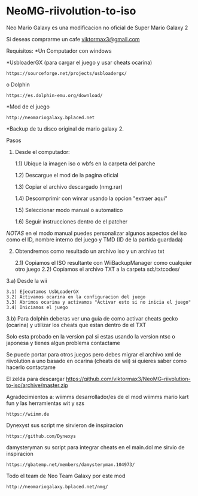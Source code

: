 # NeoMG-riivolution-to-iso
Neo Mario Galaxy es una modificacion no oficial de Super Mario Galaxy 2

Si deseas comprarme un cafe 
viktormax3@gmail.com

Requisitos:
*Un Computador con windows

*UsbloaderGX (para cargar el juego y usar cheats ocarina)

	https://sourceforge.net/projects/usbloadergx/

o Dolphin

	https://es.dolphin-emu.org/download/

*Mod de el juego

	http://neomariogalaxy.bplaced.net

*Backup de tu disco original de mario galaxy 2.

Pasos

1) Desde el computador:

	1.1) Ubique la imagen iso o wbfs en la carpeta del parche

	1.2) Descargue el mod de la pagina oficial

	1.3) Copiar el archivo descargado (nmg.rar)

	1.4) Descomprimir con winrar usando la opcion "extraer aqui"

	1.5) Seleccionar modo manual o automatico

	1.6) Seguir instrucciones dentro de el patcher

*NOTAS* en el modo manual puedes personalizar algunos aspectos del iso como el ID, nombre interno del juego y TMD (ID de la partida guardada)

2) Obtendremos como resultado un archivo iso y un archivo txt

	2.1) Copiamos el ISO resultante con WiiBackupManager como cualquier otro juego
	2.2) Copiamos el archivo TXT a la carpeta  sd:/txtcodes/
	
3.a) Desde la wii 

	3.1) Ejecutamos UsbLoaderGX
	3.2) Activamos ocarina en la configuracion del juego
	3.3) Abrimos ocarina y activamos "Activar esto si no inicia el juego"
	3.4) Iniciamos el juego 

3.b) Para dolphin deberas ver una guia de como activar cheats gecko (ocarina) y utilizar los cheats que estan dentro de el TXT

Solo esta probado en la version pal si estas 
usando la version ntsc o japonesa y tienes algun problema contactame

Se puede portar para otros juegos pero debes migrar el archivo xml de riivolution a uno basado en ocarina (cheats de wii) si quieres saber como hacerlo contactame

El zelda para descargar https://github.com/viktormax3/NeoMG-riivolution-to-iso/archive/master.zip

Agradecimientos a:
wiimms desarrollador/es de el mod wiimms mario kart fun y las herramientas wit y szs

	https://wiimm.de

Dynexyst sus script me sirvieron de inspiracion

	https://github.com/Dynexys

damysteryman su script para integrar cheats en el main.dol me sirvio de inspiracion

	https://gbatemp.net/members/damysteryman.104973/

Todo el team de Neo Team Galaxy por este mod

	http://neomariogalaxy.bplaced.net/nmg/

